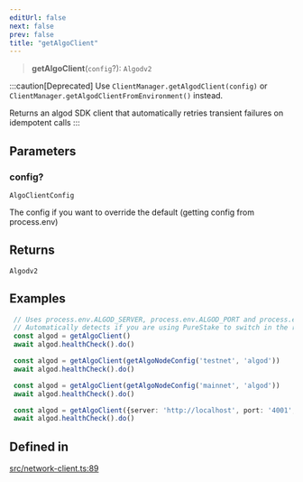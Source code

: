 ```yaml
---
editUrl: false
next: false
prev: false
title: "getAlgoClient"
---
```


> **getAlgoClient**(`config`?): `Algodv2`

:::caution[Deprecated]
Use `ClientManager.getAlgodClient(config)` or `ClientManager.getAlgodClientFromEnvironment()` instead.

Returns an algod SDK client that automatically retries transient failures on idempotent calls
:::

## Parameters

### config?

`AlgoClientConfig`

The config if you want to override the default (getting config from process.env)

## Returns

`Algodv2`

## Examples

```typescript
 // Uses process.env.ALGOD_SERVER, process.env.ALGOD_PORT and process.env.ALGOD_TOKEN
 // Automatically detects if you are using PureStake to switch in the right header name for ALGOD_TOKEN
 const algod = getAlgoClient()
 await algod.healthCheck().do()
 ```

```typescript
 const algod = getAlgoClient(getAlgoNodeConfig('testnet', 'algod'))
 await algod.healthCheck().do()
```

```typescript
 const algod = getAlgoClient(getAlgoNodeConfig('mainnet', 'algod'))
 await algod.healthCheck().do()
```

```typescript
 const algod = getAlgoClient({server: 'http://localhost', port: '4001', token: 'aaaaaaaaaaaaaaaaaaaaaaaaaaaaaaaaaaaaaaaaaaaaaaaaaaaaaaaaaaaaaaaa'})
 await algod.healthCheck().do()
```

## Defined in

[src/network-client.ts:89](https://github.com/algorandfoundation/algokit-utils-ts/blob/87156fe9637eca52c0bc9e840c5804088cb40974/src/network-client.ts#L89)
